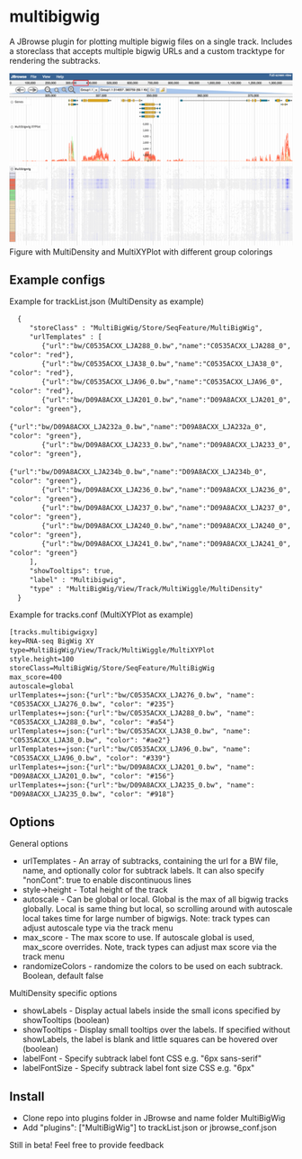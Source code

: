 # multibigwig

A JBrowse plugin for plotting multiple bigwig files on a single track. Includes a storeclass
that accepts multiple bigwig URLs and a custom tracktype for rendering the subtracks.


![](img/out.png)
Figure with MultiDensity and MultiXYPlot with different group colorings


## Example configs

Example for trackList.json (MultiDensity as example)

      {
         "storeClass" : "MultiBigWig/Store/SeqFeature/MultiBigWig",
         "urlTemplates" : [
            {"url":"bw/C0535ACXX_LJA288_0.bw","name":"C0535ACXX_LJA288_0", "color": "red"},
            {"url":"bw/C0535ACXX_LJA38_0.bw","name":"C0535ACXX_LJA38_0", "color": "red"},
            {"url":"bw/C0535ACXX_LJA96_0.bw","name":"C0535ACXX_LJA96_0", "color": "red"},
            {"url":"bw/D09A8ACXX_LJA201_0.bw","name":"D09A8ACXX_LJA201_0", "color": "green"},
            {"url":"bw/D09A8ACXX_LJA232a_0.bw","name":"D09A8ACXX_LJA232a_0", "color": "green"},
            {"url":"bw/D09A8ACXX_LJA233_0.bw","name":"D09A8ACXX_LJA233_0", "color": "green"},
            {"url":"bw/D09A8ACXX_LJA234b_0.bw","name":"D09A8ACXX_LJA234b_0", "color": "green"},
            {"url":"bw/D09A8ACXX_LJA236_0.bw","name":"D09A8ACXX_LJA236_0", "color": "green"},
            {"url":"bw/D09A8ACXX_LJA237_0.bw","name":"D09A8ACXX_LJA237_0", "color": "green"},
            {"url":"bw/D09A8ACXX_LJA240_0.bw","name":"D09A8ACXX_LJA240_0", "color": "green"},
            {"url":"bw/D09A8ACXX_LJA241_0.bw","name":"D09A8ACXX_LJA241_0", "color": "green"}
         ],
         "showTooltips": true,
         "label" : "Multibigwig",
         "type" : "MultiBigWig/View/Track/MultiWiggle/MultiDensity"
      }


Example for tracks.conf (MultiXYPlot as example)

    [tracks.multibigwigxy]
    key=RNA-seq BigWig XY
    type=MultiBigWig/View/Track/MultiWiggle/MultiXYPlot
    style.height=100
    storeClass=MultiBigWig/Store/SeqFeature/MultiBigWig
    max_score=400
    autoscale=global
    urlTemplates+=json:{"url":"bw/C0535ACXX_LJA276_0.bw", "name": "C0535ACXX_LJA276_0.bw", "color": "#235"}
    urlTemplates+=json:{"url":"bw/C0535ACXX_LJA288_0.bw", "name": "C0535ACXX_LJA288_0.bw", "color": "#a54"}
    urlTemplates+=json:{"url":"bw/C0535ACXX_LJA38_0.bw", "name": "C0535ACXX_LJA38_0.bw", "color": "#ae2"}
    urlTemplates+=json:{"url":"bw/C0535ACXX_LJA96_0.bw", "name": "C0535ACXX_LJA96_0.bw", "color": "#339"}
    urlTemplates+=json:{"url":"bw/D09A8ACXX_LJA201_0.bw", "name": "D09A8ACXX_LJA201_0.bw", "color": "#156"}
    urlTemplates+=json:{"url":"bw/D09A8ACXX_LJA235_0.bw", "name": "D09A8ACXX_LJA235_0.bw", "color": "#918"}
    


## Options

General options

* urlTemplates - An array of subtracks, containing the url for a BW file, name, and optionally color for subtrack labels. It can also specify "nonCont": true to enable discontinuous lines
* style->height - Total height of the track
* autoscale - Can be global or local. Global is the max of all bigwig tracks globally. Local is same thing but local, so scrolling around with autoscale local takes time for large number of bigwigs. Note: track types can adjust autoscale type via the track menu
* max_score - The max score to use. If autoscale global is used, max_score overrides. Note, track types can adjust max score via the track menu
* randomizeColors - randomize the colors to be used on each subtrack. Boolean, default false


MultiDensity specific options

* showLabels - Display actual labels inside the small icons specified by showTooltips (boolean)
* showTooltips - Display small tooltips over the labels. If specified without showLabels, the label is blank and little squares can be hovered over (boolean)
* labelFont - Specify subtrack label font CSS e.g. "6px sans-serif"
* labelFontSize - Specify subtrack label font size CSS e.g. "6px"


## Install

- Clone repo into plugins folder in JBrowse and name folder MultiBigWig
- Add "plugins": ["MultiBigWig"] to trackList.json or jbrowse_conf.json


Still in beta! Feel free to provide feedback
